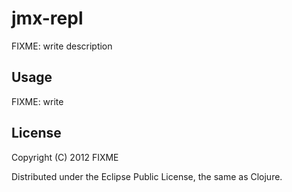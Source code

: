 # jmx-repl

FIXME: write description

## Usage

FIXME: write

## License

Copyright (C) 2012 FIXME

Distributed under the Eclipse Public License, the same as Clojure.
